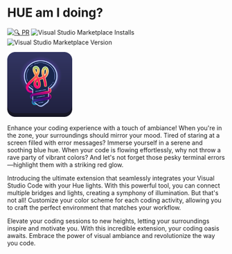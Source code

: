 # HUE am I doing?

[![🔍 PR](https://github.com/DaanV2/Vscode-Hue-Am-I-Doing/actions/workflows/pull-request.yml/badge.svg)](https://github.com/DaanV2/Vscode-Hue-Am-I-Doing/actions/workflows/pull-request.yml)
![Visual Studio Marketplace Installs](https://img.shields.io/visual-studio-marketplace/i/DaanV2.daanv2-hue-am-i-doing)
![Visual Studio Marketplace Version](https://img.shields.io/visual-studio-marketplace/v/DaanV2.daanv2-hue-am-i-doing)

<img src="resources/icon.png" alt="Girl in a jacket" width="150" height="150">

Enhance your coding experience with a touch of ambiance! When you're in the zone, your surroundings should mirror your mood. Tired of staring at a screen filled with error messages? Immerse yourself in a serene and soothing blue hue. When your code is flowing effortlessly, why not throw a rave party of vibrant colors? And let's not forget those pesky terminal errors—highlight them with a striking red glow.

Introducing the ultimate extension that seamlessly integrates your Visual Studio Code with your Hue lights. With this powerful tool, you can connect multiple bridges and lights, creating a symphony of illumination. But that's not all! Customize your color scheme for each coding activity, allowing you to craft the perfect environment that matches your workflow.

Elevate your coding sessions to new heights, letting your surroundings inspire and motivate you. With this incredible extension, your coding oasis awaits. Embrace the power of visual ambiance and revolutionize the way you code.
